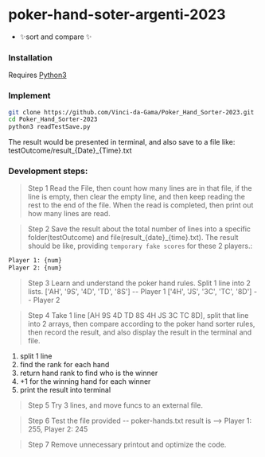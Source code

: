 # poker-hand-soter-argenti-2023

- ✨sort and compare ✨

### Installation

Requires [Python3](https://www.python.org/downloads/)

### Implement

```sh
git clone https://github.com/Vinci-da-Gama/Poker_Hand_Sorter-2023.git
cd Poker_Hand_Sorter-2023
python3 readTestSave.py
```

The result would be presented in terminal, and also save to a file like: testOutcome/result_{Date}_{Time}.txt

### Development steps:

> Step 1
Read the File, then count how many lines are in that file, if the line is empty, then clear the empty line, and then keep reading the rest to the end of the file. When the read is completed, then print out how many lines are read.

> Step 2
Save the result about the total number of lines into a specific folder(testOutcome) and file(result_{date}_{time}.txt).
The result should be like, providing `temporary fake scores` for these 2 players.:
```sh
Player 1: {num}
Player 2: {num}
```

> Step 3
Learn and understand the poker hand rules. Split 1 line into 2 lists.
['AH', '9S', '4D', 'TD', '8S'] -- Player 1
['4H', 'JS', '3C', 'TC', '8D'] -- Player 2

> Step 4
Take 1 line [AH 9S 4D TD 8S 4H JS 3C TC 8D], split that line into 2 arrays, then compare according to the poker hand sorter rules, then record the result, and also display the result in the terminal and file.

1. split 1 line
2. find the rank for each hand
3. return hand rank to find who is the winner
4. +1 for the winning hand for each winner
5. print the result into terminal

> Step 5
Try 3 lines, and move funcs to an external file.

> Step 6
Test the file provided -- poker-hands.txt
result is --> Player 1: 255, Player 2: 245

> Step 7
Remove unnecessary printout and optimize the code.
